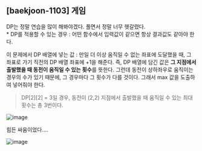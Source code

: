 ## [baekjoon-1103] 게임

DP는 정말 연습을 많이 해봐야겠다. 풀면서 정말 너무 헷갈렸다.  
\* DP를 적용할 수 있는 경우 : 어떤 함수에서 입력값이 같으면 항상 결과값도 같아야 한다.

이 문제에서 DP 배열에 넣는 값 : 만일 더 이상 움직일 수 없는 좌표에 도달했을 때, 
그 좌표로 가기 직전의 DP 배열 좌표에 +1을 해준다. 즉, DP 배열에 담긴 값은 **그 지점에서
출발했을 때 동전이 움직일 수 있는 횟수**를 뜻한다. 그런데 동전이 상하좌우로 움직이는 경우의 수가
있기 때문에, 그 경우마다 그 횟수가 다를 것이다. 그래서 max 값을 도출하여 넣어줘야 한다.

> DP\[2\]\[2\] = 3일 경우, 동전이 (2,2) 지점에서 출발했을 때 움직일 수 있는 최대 횟수는 총 3번이다.

![image](https://user-images.githubusercontent.com/22045163/91932838-4cb7b400-ed22-11ea-83e0-e78db237be70.png)

힘든 싸움이었다....

![image](https://user-images.githubusercontent.com/22045163/91932868-6527ce80-ed22-11ea-8f5f-be405d2d2ac1.png)
